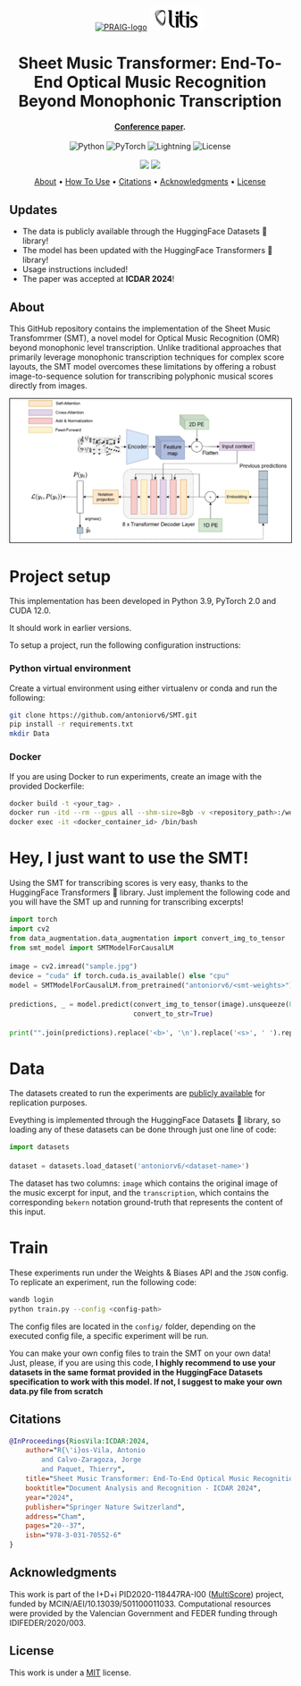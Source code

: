 <p align='center'>
  <a href='https://praig.ua.es/'><img src='https://i.imgur.com/Iu7CvC1.png' alt='PRAIG-logo' width='100'></a>
  <a href='https://www.litislab.fr/'><img src='graphics/Litis_Logo.png' alt='LITIS-logo' width='100'></a>
</p>

<h1 align='center'>Sheet Music Transformer: End-To-End Optical Music Recognition Beyond Monophonic Transcription</h1>

<h4 align='center'><a href='https://link.springer.com/chapter/10.1007/978-3-031-70552-6_2' target='_blank'>Conference paper</a>.</h4>

<p align='center'>
  <img src='https://img.shields.io/badge/python-3.9.0-orange' alt='Python'>
  <img src='https://img.shields.io/badge/PyTorch-%23EE4C2C.svg?style=flat&logo=PyTorch&logoColor=white' alt='PyTorch'>
  <img src='https://img.shields.io/badge/-Lightning-792ee5?logo=pytorchlightning&logoColor=white' alt='Lightning'>
  <img src='https://img.shields.io/static/v1?label=License&message=MIT&color=blue' alt='License'>
</p>

<p align="center">
  <a href="https://huggingface.co/collections/antoniorv6/sheet-music-transformer-66b9c7cd447411b9c0acdce0"><img align="center" src="https://huggingface.co/datasets/huggingface/badges/resolve/main/model-on-hf-md.svg"></a>
  <a href="https://huggingface.co/collections/antoniorv6/smt-datasets-66defa88d50145aa1a518822"><img align="center" src="https://huggingface.co/datasets/huggingface/badges/resolve/main/dataset-on-hf-md.svg"></a>
</p>

<p align='center'>
  <a href='#about'>About</a> •
  <a href='#how-to-use'>How To Use</a> •
  <a href='#citations'>Citations</a> •
  <a href='#acknowledgments'>Acknowledgments</a> •
  <a href='#license'>License</a>
</p>

## Updates
- The data is publicly available through the HuggingFace Datasets 🤗 library!
- The model has been updated with the HuggingFace Transformers 🤗 library!
- Usage instructions included!
- The paper was accepted at **ICDAR 2024**!

## About

This GitHub repository contains the implementation of the Sheet Music Transfomrmer (SMT), a novel model for Optical Music Recognition (OMR) beyond monophonic level transcription. Unlike traditional approaches that primarily leverage monophonic transcription techniques for complex score layouts, the SMT model overcomes these limitations by offering a robust image-to-sequence solution for transcribing polyphonic musical scores directly from images.

<p align="center">
  <img src="graphics/SMT.jpg" alt="content" style="border: 1px solid black; width: 800px;">
</p>

# Project setup
This implementation has been developed in Python 3.9, PyTorch 2.0 and CUDA 12.0. 

It should work in earlier versions.

To setup a project, run the following configuration instructions:

### Python virtual environment

Create a virtual environment using either virtualenv or conda and run the following:

```sh
git clone https://github.com/antoniorv6/SMT.git
pip install -r requirements.txt
mkdir Data
```

### Docker
If you are using Docker to run experiments, create an image with the provided Dockerfile:

```sh
docker build -t <your_tag> .
docker run -itd --rm --gpus all --shm-size=8gb -v <repository_path>:/workspace/ <image_tag>
docker exec -it <docker_container_id> /bin/bash
```
# Hey, I just want to use the SMT!
Using the SMT for transcribing scores is very easy, thanks to the HuggingFace Transformers 🤗 library. Just implement the following code and you will have the SMT up and running for transcribing excerpts!
```python
import torch
import cv2
from data_augmentation.data_augmentation import convert_img_to_tensor
from smt_model import SMTModelForCausalLM

image = cv2.imread("sample.jpg")
device = "cuda" if torch.cuda.is_available() else "cpu"
model = SMTModelForCausalLM.from_pretrained("antoniorv6/<smt-weights>").to(device)

predictions, _ = model.predict(convert_img_to_tensor(image).unsqueeze(0).to(device), 
                               convert_to_str=True)

print("".join(predictions).replace('<b>', '\n').replace('<s>', ' ').replace('<t>', '\t'))

```

# Data

The datasets created to run the experiments are [publicly available](https://huggingface.co/collections/antoniorv6/smt-datasets-66defa88d50145aa1a518822) for replication purposes.

Eveything is implemented through the HuggingFace Datasets 🤗 library, so loading any of these datasets can be done through just one line of code:

```python
import datasets

dataset = datasets.load_dataset('antoniorv6/<dataset-name>')
```

The dataset has two columns: `image` which contains the original image of the music excerpt for input, and the `transcription`, which contains the corresponding `bekern` notation ground-truth that represents the content of this input. 

# Train
These experiments run under the Weights & Biases API and the ```JSON``` config. To replicate an experiment, run the following code:

```sh
wandb login
python train.py --config <config-path>
```
The config files are located in the ```config/``` folder, depending on the executed config file, a specific experiment will be run.

You can make your own config files to train the SMT on your own data! Just, please, if you are using this code, **I highly recommend to use your datasets in the same format provided in the HuggingFace Datasets specification to work with this model. If not, I suggest to make your own data.py file from scratch**

## Citations

```bibtex
@InProceedings{RiosVila:ICDAR:2024,
	author="R{\'i}os-Vila, Antonio
		and Calvo-Zaragoza, Jorge
		and Paquet, Thierry",
	title="Sheet Music Transformer: End-To-End Optical Music Recognition Beyond Monophonic Transcription",
	booktitle="Document Analysis and Recognition - ICDAR 2024",
	year="2024",
	publisher="Springer Nature Switzerland",
	address="Cham",
	pages="20--37",
	isbn="978-3-031-70552-6"
}
```

## Acknowledgments

This work is part of the I+D+i PID2020-118447RA-I00 ([MultiScore](https://sites.google.com/view/multiscore-project)) project, funded by MCIN/AEI/10.13039/501100011033. Computational resources were provided by the Valencian Government and FEDER funding through IDIFEDER/2020/003.

## License

This work is under a [MIT](LICENSE) license.
